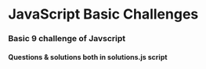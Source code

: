 # JavaScript Basic Challenges  
### Basic 9 challenge of Javscript
#### Questions & solutions both in solutions.js script
